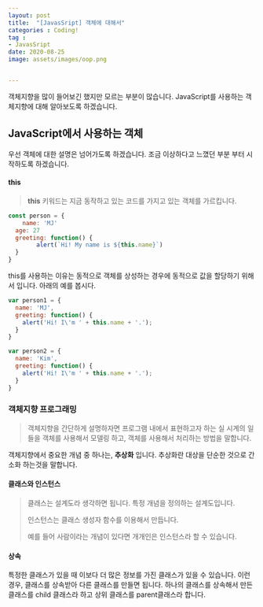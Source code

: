 ```yaml
---
layout: post
title:  "[JavasSript] 객체에 대해서"
categories : Coding!
tag :
- JavasSript
date: 2020-08-25
image: assets/images/oop.png


---
```


객체지향을 많이 들어보긴 했지만 모르는 부분이 많습니다. JavaScript를 사용하는 객체지향에 대해 알아보도록 하겠습니다.

<!-- more -->

## JavaScript에서 사용하는 객체

우선 객체에 대한 설명은 넘어가도록 하겠습니다. 조금 이상하다고 느꼈던 부분 부터 시작하도록 하겠습니다.

#### this

> **this** 키워드는 지금 동작하고 있는 코드를 가지고 있는 객체를 가르킵니다.

```javascript
const person = {
	name: 'MJ'
  age: 27
  greeting: function() {
		alert(`Hi! My name is ${this.name}`)
  }
}
```

this를 사용하는 이유는 동적으로 객체를 상성하는 경우에 동적으로 값을 할당하기 위해서 입니다. 아래의 예를 봅시다.

```javascript
var person1 = {
  name: 'MJ',
  greeting: function() {
    alert('Hi! I\'m ' + this.name + '.');
  }
}

var person2 = {
  name: 'Kim',
  greeting: function() {
    alert('Hi! I\'m ' + this.name + '.');
  }
}
```

### 객체지향 프로그래밍

> 객체지향을 간단하게 설명하자면 프로그램 내에서 표현하고자 하는 실 시계의 일들을 객체를 사용해서 모델링 하고, 객체를 사용해서 처리하는 방법을 말합니다.

객체지향에서 중요한 개념 중 하나는, **추상화** 입니다. 추상화란 대상을 단순한 것으로 간소화 하는것을 말합니다.

#### 클래스와 인스턴스

> 클래스는 설계도라 생각하면 됩니다. 특정 개념을 정의하는 설계도입니다.
>
> 인스턴스는 클래스 생성자 함수를 이용해서 만듭니다.
>
> 예를 들어 사람이라는 개념이 있다면 개개인은 인스턴스라 할 수 있습니다.

#### 상속

특정한 클래스가 있을 때 이보다 더 많은 정보를 가진 클래스가 있을 수 있습니다. 이런 경우, 클래스를 상속받아 다른 클래스를 만들면 됩니다. 하나의 클래스를 상속해서 만든 클래스를 child 클래스라 하고 상위 클래스를 parent클래스라 합니다.